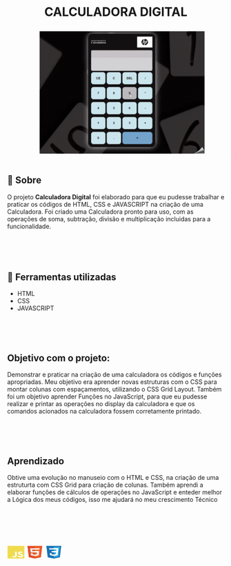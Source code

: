 <h1 align="center">

<p>CALCULADORA DIGITAL</p>
</h1>

<img src="img/calc.gif">


<br>
<br>

## 📘 Sobre


O projeto **Calculadora Digital** foi elaborado para que eu pudesse trabalhar e praticar os códigos de HTML, CSS e JAVASCRIPT na criação de uma Calculadora. Foi criado uma Calculadora pronto para uso, com as operações de soma, subtração, divisão e multiplicação incluidas para a funcionalidade.   <br>
<br>
<br>
<br>
<br>

## 🔨 Ferramentas utilizadas

- HTML
- CSS
- JAVASCRIPT


<br>
<br>
<br>

## Objetivo com o projeto:

<P>Demonstrar e praticar na criação de uma calculadora os códigos e funções apropriadas. Meu objetivo era aprender novas estruturas com o CSS para montar colunas com espaçamentos, utilizando o CSS Grid Layout. Também foi um objetivo aprender Funções no JavaScript, para que eu pudesse realizar e printar as operações no display da calculadora e que os comandos acionados na calculadora fossem corretamente printado. </P>
<br>
<br>
<br>

## Aprendizado

<p>Obtive uma evolução no manuseio com o HTML e CSS, na criação de uma estruturta com CSS Grid para criação de colunas. Também aprendi a elaborar funções de cálculos de operações no JavaScript e enteder melhor a Lógica dos meus códigos, isso me ajudará no meu crescimento Técnico  </p>
<br>
<br>
<br>
<br>
<div style="display: inline_block"><br>
  <img align="center" alt="Rafa-Js" height="30" width="40" src="https://raw.githubusercontent.com/devicons/devicon/master/icons/javascript/javascript-plain.svg">
  <img align="center" alt="Rafa-HTML" height="30" width="40" src="https://raw.githubusercontent.com/devicons/devicon/master/icons/html5/html5-original.svg">
  <img align="center" alt="Rafa-CSS" height="30" width="40" src="https://raw.githubusercontent.com/devicons/devicon/master/icons/css3/css3-original.svg">
  <img align="right" alt="" height="150" style="border-radius:50px;" 
</div>
